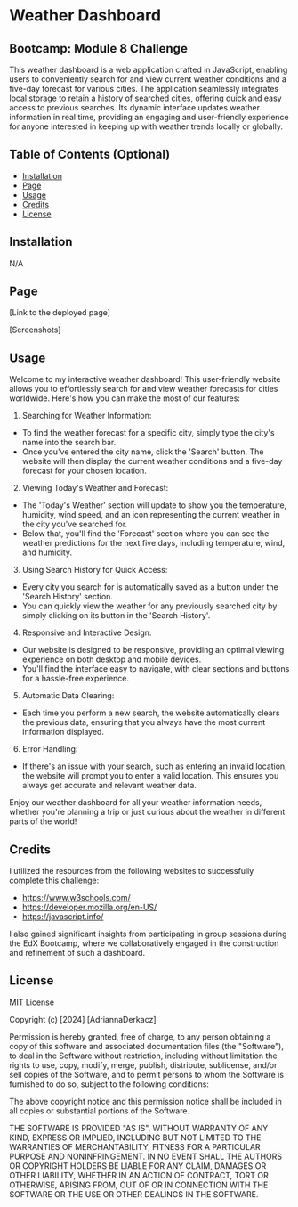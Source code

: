 # Weather Dashboard
## Bootcamp: Module 8 Challenge
This weather dashboard is a web application crafted in JavaScript, enabling users to conveniently search for and view current weather conditions and a five-day forecast for various cities. The application seamlessly integrates local storage to retain a history of searched cities, offering quick and easy access to previous searches. Its dynamic interface updates weather information in real time, providing an engaging and user-friendly experience for anyone interested in keeping up with weather trends locally or globally.

## Table of Contents (Optional)
- [Installation](#installation)
- [Page](#page)
- [Usage](#usage)
- [Credits](#credits)
- [License](#license)

## Installation
N/A

## Page
[Link to the deployed page]

[Screenshots]

## Usage
Welcome to my interactive weather dashboard! This user-friendly website allows you to effortlessly search for and view weather forecasts for cities worldwide. Here's how you can make the most of our features:

1. Searching for Weather Information:
- To find the weather forecast for a specific city, simply type the city's name into the search bar.
- Once you've entered the city name, click the 'Search' button. The website will then display the current weather conditions and a five-day forecast for your chosen location.

2. Viewing Today's Weather and Forecast:
- The 'Today's Weather' section will update to show you the temperature, humidity, wind speed, and an icon representing the current weather in the city you've searched for.
- Below that, you'll find the 'Forecast' section where you can see the weather predictions for the next five days, including temperature, wind, and humidity.

3. Using Search History for Quick Access:
- Every city you search for is automatically saved as a button under the 'Search History' section.
- You can quickly view the weather for any previously searched city by simply clicking on its button in the 'Search History'.

4. Responsive and Interactive Design:
- Our website is designed to be responsive, providing an optimal viewing experience on both desktop and mobile devices.
- You'll find the interface easy to navigate, with clear sections and buttons for a hassle-free experience.

5. Automatic Data Clearing:
- Each time you perform a new search, the website automatically clears the previous data, ensuring that you always have the most current information displayed.

6. Error Handling:
- If there's an issue with your search, such as entering an invalid location, the website will prompt you to enter a valid location. This ensures you always get accurate and relevant weather data.

Enjoy our weather dashboard for all your weather information needs, whether you're planning a trip or just curious about the weather in different parts of the world!

## Credits
I utilized the resources from the following websites to successfully complete this challenge:
- https://www.w3schools.com/
- https://developer.mozilla.org/en-US/
- https://javascript.info/

I also gained significant insights from participating in group sessions during the EdX Bootcamp, where we collaboratively engaged in the construction and refinement of such a dashboard.

## License
MIT License

Copyright (c) [2024] [AdriannaDerkacz]

Permission is hereby granted, free of charge, to any person obtaining a copy
of this software and associated documentation files (the "Software"), to deal in the Software without restriction, including without limitation the rights to use, copy, modify, merge, publish, distribute, sublicense, and/or sell copies of the Software, and to permit persons to whom the Software is
furnished to do so, subject to the following conditions:

The above copyright notice and this permission notice shall be included in all copies or substantial portions of the Software.

THE SOFTWARE IS PROVIDED "AS IS", WITHOUT WARRANTY OF ANY KIND, EXPRESS OR
IMPLIED, INCLUDING BUT NOT LIMITED TO THE WARRANTIES OF MERCHANTABILITY,
FITNESS FOR A PARTICULAR PURPOSE AND NONINFRINGEMENT. IN NO EVENT SHALL THE
AUTHORS OR COPYRIGHT HOLDERS BE LIABLE FOR ANY CLAIM, DAMAGES OR OTHER
LIABILITY, WHETHER IN AN ACTION OF CONTRACT, TORT OR OTHERWISE, ARISING FROM, OUT OF OR IN CONNECTION WITH THE SOFTWARE OR THE USE OR OTHER DEALINGS IN THE SOFTWARE.
